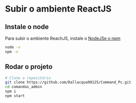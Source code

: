 # Subir o ambiente ReactJS
## Instale o node
Para subir o ambiente ReachJS, instale o [NodeJSe o npm](https://nodejs.org/en)
````bash
node -v
npm -v
````
## Rodar o projeto
````bash
# Clone o repositório
git clone https://github.com/Dallacqua90125/Command_Pc.git
cd comandas_admin
npm i
npm start
````

